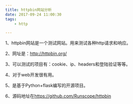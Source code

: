 ```yaml
---
title: httpbin网站分析
date: 2017-09-24 11:00:30
tags:
	- http

---
```




1、httpbin网站是一个测试网站。用来测试各种http请求和响应。

2、网址是：http://httpbin.org/

3、可以测试的项目有：cookie、ip、headers和登陆验证等等。

4、对于web开发很有用。

5、是基于Python+flask编写的开源项目。

6、源码地址在<https://github.com/Runscope/httpbin>



